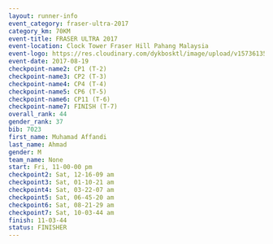 ```yaml
---
layout: runner-info 
event_category: fraser-ultra-2017 
category_km: 70KM 
event-title: FRASER ULTRA 2017 
event-location: Clock Tower Fraser Hill Pahang Malaysia 
event-logo: https://res.cloudinary.com/dykbosktl/image/upload/v1573613535/Logo/logo_mfst7w.jpg 
event-date: 2017-08-19 
checkpoint-name2: CP1 (T-2) 
checkpoint-name3: CP2 (T-3) 
checkpoint-name4: CP4 (T-4) 
checkpoint-name5: CP6 (T-5) 
checkpoint-name6: CP11 (T-6) 
checkpoint-name7: FINISH (T-7) 
overall_rank: 44
gender_rank: 37
bib: 7023
first_name: Muhamad Affandi
last_name: Ahmad
gender: M
team_name: None
start: Fri, 11-00-00 pm
checkpoint2: Sat, 12-16-09 am
checkpoint3: Sat, 01-10-21 am
checkpoint4: Sat, 03-22-07 am
checkpoint5: Sat, 06-45-20 am
checkpoint6: Sat, 08-21-29 am
checkpoint7: Sat, 10-03-44 am
finish: 11-03-44
status: FINISHER
---
```

